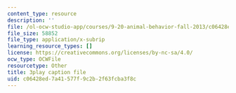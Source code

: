 ```yaml
---
content_type: resource
description: ''
file: /ol-ocw-studio-app/courses/9-20-animal-behavior-fall-2013/c06428ed7a41577f9c2b2f63fcba3f8c_472228.vtt
file_size: 58852
file_type: application/x-subrip
learning_resource_types: []
license: https://creativecommons.org/licenses/by-nc-sa/4.0/
ocw_type: OCWFile
resourcetype: Other
title: 3play caption file
uid: c06428ed-7a41-577f-9c2b-2f63fcba3f8c
---
```

